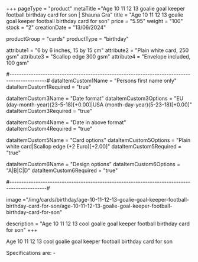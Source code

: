 +++
pageType = "product"
metaTitle ="Age 10 11 12 13 goalie goal keeper football birthday card for son | Shauna Gra"
title = "Age 10 11 12 13 goalie goal keeper football birthday card for son"
price = "5.95"
weight = "100"
stock = "2"
creationDate = "13/06/2024"

productGroup = "cards"
productType = "birthday"

attribute1 = "6 by 6 inches, 15 by 15 cm" 
attribute2 = "Plain white card, 250 gsm"
attribute3 = "Scallop edge 300 gsm"
attribute4 = "Envelope included, 100 gsm"

#---------------------------------------------------------------------------------------------#
dataItemCustom1Name = "Persons first name only"
dataItemCustom1Required = "true"

dataItemCustom3Name = "Date format"
dataItemCustom3Options = "EU (day-month-year)(23-5-18)[+0.00]|USA (month-day-year)(5-23-18)[+0.00]"
dataItemCustom3Required = "true"

dataItemCustom4Name = "Date in above format"
dataItemCustom4Required = "true"

dataItemCustom5Name = "Card options"
dataItemCustom5Options = "Plain white card|Scallop edge (+2 Euro)[+2.00]"
dataItemCustom5Required = "true"

dataItemCustom6Name = "Design options"
dataItemCustom6Options = "A|B|C|D"
dataItemCustom6Required = "true"

#---------------------------------------------------------------------------------------------#

image ="/img/cards/birthday/age-10-11-12-13-goalie-goal-keeper-football-birthday-card-for-son/age-10-11-12-13-goalie-goal-keeper-football-birthday-card-for-son"

description = "Age 10 11 12 13 cool goalie goal keeper football birthday card for son"
+++

Age 10 11 12 13 cool goalie goal keeper football birthday card for son

Specifications are: -
